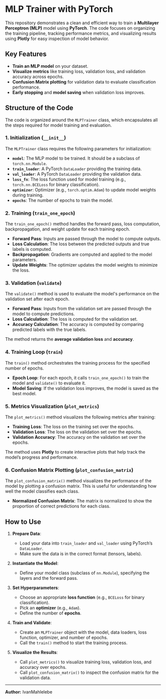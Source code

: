 # MLP Trainer with PyTorch

This repository demonstrates a clean and efficient way to train a **Multilayer Perceptron (MLP)** model using **PyTorch**. The code focuses on organizing the training pipeline, tracking performance metrics, and visualizing results using **Plotly** for easy inspection of model behavior.

## Key Features

- **Train an MLP model** on your dataset.
- **Visualize metrics** like training loss, validation loss, and validation accuracy across epochs.
- **Confusion Matrix plotting** for validation data to evaluate classification performance.
- **Early stopping** and **model saving** when validation loss improves.

## Structure of the Code

The code is organized around the `MLPTrainer` class, which encapsulates all the steps required for model training and evaluation.

### 1. **Initialization (`__init__`)**

The `MLPTrainer` class requires the following parameters for initialization:

- **`model`**: The MLP model to be trained. It should be a subclass of `torch.nn.Module`.
- **`train_loader`**: A PyTorch `DataLoader` providing the training data.
- **`val_loader`**: A PyTorch `DataLoader` providing the validation data.
- **`loss_fn`**: The loss function used for model training (e.g., `torch.nn.BCELoss` for binary classification).
- **`optimizer`**: Optimizer (e.g., `torch.optim.Adam`) to update model weights during training.
- **`epochs`**: The number of epochs to train the model.

### 2. **Training (`train_one_epoch`)**

The `train_one_epoch()` method handles the forward pass, loss computation, backpropagation, and weight update for each training epoch.

- **Forward Pass**: Inputs are passed through the model to compute outputs.
- **Loss Calculation**: The loss between the predicted outputs and true labels is computed.
- **Backpropagation**: Gradients are computed and applied to the model parameters.
- **Update Weights**: The optimizer updates the model weights to minimize the loss.

### 3. **Validation (`validate`)**

The `validate()` method is used to evaluate the model's performance on the validation set after each epoch.

- **Forward Pass**: Inputs from the validation set are passed through the model to compute predictions.
- **Loss Calculation**: The loss is computed for the validation set.
- **Accuracy Calculation**: The accuracy is computed by comparing predicted labels with the true labels.

The method returns the **average validation loss** and **accuracy**.

### 4. **Training Loop (`train`)**

The `train()` method orchestrates the training process for the specified number of epochs.

- **Epoch Loop**: For each epoch, it calls `train_one_epoch()` to train the model and `validate()` to evaluate it.
- **Model Saving**: If the validation loss improves, the model is saved as the best model.

### 5. **Metrics Visualization (`plot_metrics`)**

The `plot_metrics()` method visualizes the following metrics after training:

- **Training Loss**: The loss on the training set over the epochs.
- **Validation Loss**: The loss on the validation set over the epochs.
- **Validation Accuracy**: The accuracy on the validation set over the epochs.

The method uses **Plotly** to create interactive plots that help track the model’s progress and performance.

### 6. **Confusion Matrix Plotting (`plot_confusion_matrix`)**

The `plot_confusion_matrix()` method visualizes the performance of the model by plotting a confusion matrix. This is useful for understanding how well the model classifies each class.

- **Normalized Confusion Matrix**: The matrix is normalized to show the proportion of correct predictions for each class.

## How to Use

1. **Prepare Data**:
   - Load your data into `train_loader` and `val_loader` using PyTorch’s `DataLoader`.
   - Make sure the data is in the correct format (tensors, labels).

2. **Instantiate the Model**:
   - Define your model class (subclass of `nn.Module`), specifying the layers and the forward pass.

3. **Set Hyperparameters**:
   - Choose an appropriate **loss function** (e.g., `BCELoss` for binary classification).
   - Pick an **optimizer** (e.g., `Adam`).
   - Define the number of **epochs**.

4. **Train and Validate**:
   - Create an `MLPTrainer` object with the model, data loaders, loss function, optimizer, and number of epochs.
   - Call the `train()` method to start the training process.

5. **Visualize the Results**:
   - Call `plot_metrics()` to visualize training loss, validation loss, and accuracy over epochs.
   - Call `plot_confusion_matrix()` to inspect the confusion matrix for the validation data.

<!-- ## Example Code

```python
# Example of how to use MLPTrainer

from torch import nn, optim
from torch.utils.data import DataLoader
from your_dataset import YourDataset  # Assuming you have a dataset class

# Load your data
train_loader = DataLoader(YourDataset(train=True), batch_size=32, shuffle=True)
val_loader = DataLoader(YourDataset(train=False), batch_size=32, shuffle=False)

# Instantiate model, loss function, and optimizer
model = MultiLayerPerceptron()
loss_fn = nn.BCELoss()
optimizer = optim.Adam(model.parameters(), lr=0.001)

# Instantiate MLPTrainer and start training
trainer = MLPTrainer(model, train_loader, val_loader, loss_fn, optimizer, epochs=10)
trainer.train()

# Visualize metrics
trainer.plot_metrics()

# Plot confusion matrix
trainer.plot_confusion_matrix()
``` -->

---
**Author:** IvanMahlelebe